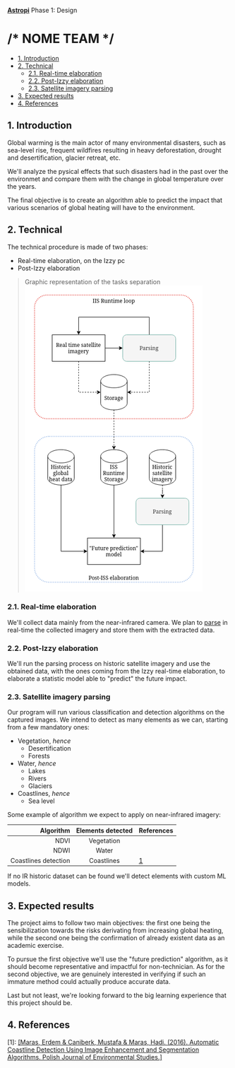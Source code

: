 [**Astropi**](https://astro-pi.org/) Phase 1: Design

<!-- omit in toc -->
# /* NOME TEAM */  

- [1. Introduction](#1-introduction)
- [2. Technical](#2-technical)
  - [2.1. Real-time elaboration](#21-real-time-elaboration)
  - [2.2. Post-Izzy elaboration](#22-post-izzy-elaboration)
  - [2.3. Satellite imagery parsing](#23-satellite-imagery-parsing)
- [3. Expected results](#3-expected-results)
- [4. References](#4-references)

## 1. Introduction
Global warming is the main actor of many environmental disasters, such as sea-level rise, frequent wildfires resulting in heavy deforestation, drought and desertification, glacier retreat, etc.

We'll analyze the pysical effects that such disasters had in the past over the environmet and compare them with the change in global temperature over the years.

The final objective is to create an algorithm able to predict the impact that various scenarios of global heating will have to the environment.
 
## 2. Technical
The technical procedure is made of two phases: 
- Real-time elaboration, on the Izzy pc
- Post-Izzy elaboration

> Graphic representation of the tasks separation<br>
![](./img/tasks_separation.png)


### 2.1. Real-time elaboration
We'll collect data mainly from the near-infrared camera. We plan to [parse](#23-satellite-imagery-parsing) in real-time the collected imagery and store them with the extracted data.

### 2.2. Post-Izzy elaboration
We'll run the parsing process on historic satellite imagery and use the obtained data, with the ones coming from the Izzy real-time elaboration, to elaborate a statistic model able to "predict" the future impact.

### 2.3. Satellite imagery parsing
Our program will run various classification and detection algorithms on the captured images. We intend to detect as many elements as we can, starting from a few mandatory ones:
- Vegetation, _hence_
  - Desertification
  - Forests
- Water, _hence_
  - Lakes
  - Rivers
  - Glaciers
- Coastlines, _hence_
  - Sea level

Some example of algorithm we expect to apply on near-infrared imagery:

|            Algorithm | Elements detected | References |
| -------------------: | :---------------: | ---------- |
|                 NDVI |    Vegetation     |
|                 NDWI |       Water       |
| Coastlines detection |    Coastlines     | [1](#r1)   |

If no IR historic dataset can be found we'll detect elements with custom ML models.

## 3. Expected results
The project aims to follow two main objectives: the first one being the sensibilization towards the risks derivating from increasing global heating, while the second one being the confirmation of already existent data as an academic exercise.

To pursue the first objective we'll use the "future prediction" algorithm, as it should become representative and impactful for non-technician. 
As for the second objective, we are genuinely interested in verifying if such an immature method could actually produce accurate data.

Last but not least, we're looking forward to the big learning experience that this project should be.

## 4. References
<p id="r1">[1]: <a href="https://www.researchgate.net/publication/308125872_Automatic_Coastline_Detection_Using_Image_Enhancement_and_Segmentation_Algorithms" target="_blank">[Maras, Erdem & Caniberk, Mustafa & Maras, Hadi. (2016). Automatic Coastline Detection Using Image Enhancement and Segmentation Algorithms. Polish Journal of Environmental Studies.]</a></p>
